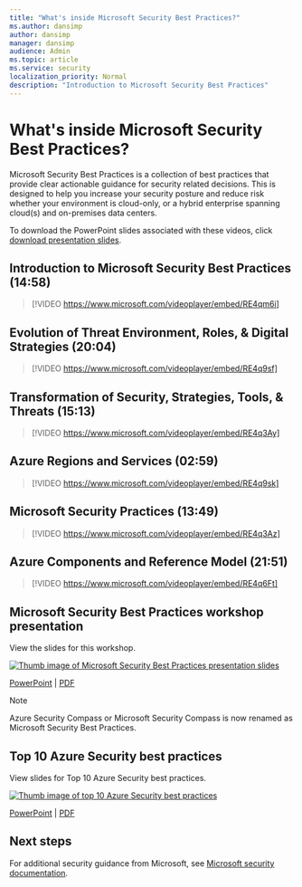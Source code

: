 ```yaml
---
title: "What's inside Microsoft Security Best Practices?"
ms.author: dansimp
author: dansimp
manager: dansimp
audience: Admin
ms.topic: article
ms.service: security
localization_priority: Normal
description: "Introduction to Microsoft Security Best Practices"
---
```


# What's inside Microsoft Security Best Practices?

Microsoft Security Best Practices is a collection of best practices that provide clear actionable guidance for security related decisions. This is designed to help you increase your security posture and reduce risk whether your environment is cloud-only, or a hybrid enterprise spanning cloud(s) and on-premises data centers.

To download the PowerPoint slides associated with these videos, click [download presentation slides](/microsoft-365/downloads/security-compass-presentation.pptx).

## Introduction to Microsoft Security Best Practices (14:58)

> [!VIDEO https://www.microsoft.com/videoplayer/embed/RE4qm6i]

## Evolution of Threat Environment, Roles, & Digital Strategies (20:04)

> [!VIDEO https://www.microsoft.com/videoplayer/embed/RE4q9sf]

## Transformation of Security, Strategies, Tools, & Threats (15:13)

> [!VIDEO https://www.microsoft.com/videoplayer/embed/RE4q3Ay]

## Azure Regions and Services (02:59)

> [!VIDEO https://www.microsoft.com/videoplayer/embed/RE4q9sk]

## Microsoft Security Practices (13:49)

> [!VIDEO https://www.microsoft.com/videoplayer/embed/RE4q3Az]

## Azure Components and Reference Model (21:51)

> [!VIDEO https://www.microsoft.com/videoplayer/embed/RE4q6Ft]

## Microsoft Security Best Practices workshop presentation

View the slides for this workshop. 

[![Thumb image of Microsoft Security Best Practices presentation slides](/microsoft-365/downloads/security-compass-presentation-thumb.png)](/microsoft-365/downloads/security-compass-presentation.pdf)

[PowerPoint](/microsoft-365/downloads/security-compass-presentation.pptx) | [PDF](/microsoft-365/downloads/security-compass-presentation.pdf)

> [!Note]
> Azure Security Compass or Microsoft Security Compass is now renamed as Microsoft Security Best Practices.

## Top 10 Azure Security best practices
View slides for Top 10 Azure Security best practices.

[![Thumb image of top 10 Azure Security best practices](/microsoft-365/downloads/top-10-azure-security-best-practices-thumb.png)](/microsoft-365/downloads/top-10-azure-security-best-practices.pdf)

[PowerPoint](/microsoft-365/downloads/top-10-azure-security-best-practices.pptx) | [PDF](/microsoft-365/downloads/top-10-azure-security-best-practices.pdf)

## Next steps

For additional security guidance from Microsoft, see [Microsoft security documentation](/security/).
